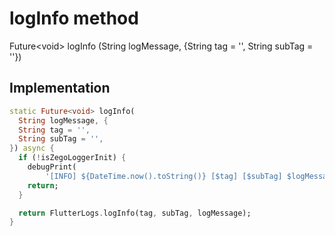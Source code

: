 


# logInfo method








Future&lt;void> logInfo
(String logMessage, {String tag = '', String subTag = ''})








## Implementation

```dart
static Future<void> logInfo(
  String logMessage, {
  String tag = '',
  String subTag = '',
}) async {
  if (!isZegoLoggerInit) {
    debugPrint(
        '[INFO] ${DateTime.now().toString()} [$tag] [$subTag] $logMessage');
    return;
  }

  return FlutterLogs.logInfo(tag, subTag, logMessage);
}
```







